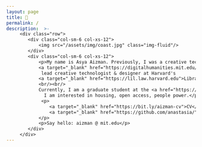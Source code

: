 ```yaml
---
layout: page
title: 👋
permalink: /
description:  >-
     <div class="row">
        <div class="col-sm-6 col-xs-12">
            <img src="/assets/img/coast.jpg" class="img-fluid"/>
        </div>
        <div class="col-sm-6 col-xs-12">
            <p>My name is Asya Aizman. Previously, I was a creative technologist & visiting researcher at MIT's 
            <a target="_blank" href="https://digitalhumanities.mit.edu/">Digital Humanities Lab</a>. Before that, I was the
             lead creative technologist & designer at Harvard's 
            <a target="_blank" href="https://lil.law.harvard.edu">Library Innovation Lab</a>. 
            <br/><br/>
            Currently, I am a graduate student at the <a href="https://dusp.mit.edu/">Department of Urban Studies and Planning</a> at MIT.
              I am interested in housing, open access, people power.</p>
             <p>
                <a target="_blank" href="https://bit.ly/aizman-cv">CV</a>,
                <a target="_blank" href="https://github.com/anastasia/">code</a>
            </p>
            <p>Say hello: aizman @ mit.edu</p>
        </div>
     </div>
---
```

